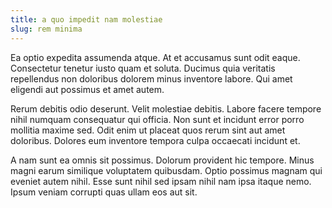 ```yaml
---
title: a quo impedit nam molestiae
slug: rem minima
---
```


Ea optio expedita assumenda atque. At et accusamus sunt odit eaque. Consectetur tenetur iusto quam et soluta. Ducimus quia veritatis repellendus non doloribus dolorem minus inventore labore. Qui amet eligendi aut possimus et amet autem.

Rerum debitis odio deserunt. Velit molestiae debitis. Labore facere tempore nihil numquam consequatur qui officia. Non sunt et incidunt error porro mollitia maxime sed. Odit enim ut placeat quos rerum sint aut amet doloribus. Dolores eum inventore tempora culpa occaecati incidunt et.

A nam sunt ea omnis sit possimus. Dolorum provident hic tempore. Minus magni earum similique voluptatem quibusdam. Optio possimus magnam qui eveniet autem nihil. Esse sunt nihil sed ipsam nihil nam ipsa itaque nemo. Ipsum veniam corrupti quas ullam eos aut sit.
